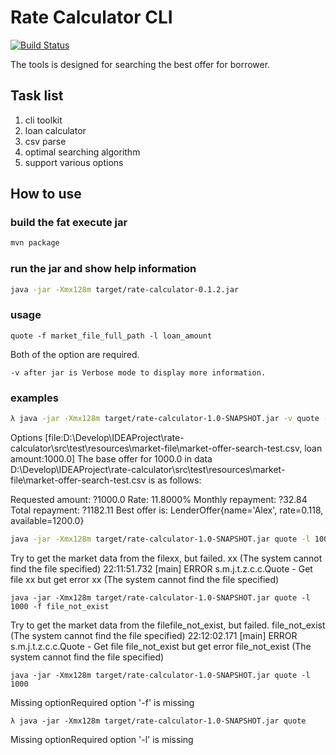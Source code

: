 # Rate Calculator CLI

[![Build Status](https://travis-ci.org/xmeng1/rate-calculator.svg?branch=master)](https://travis-ci.org/xmeng1/rate-calculator)

The tools is designed for searching the best offer for borrower.

## Task list

1. cli toolkit
2. loan calculator
3. csv parse
4. optimal searching algorithm
5. support various options

## How to use

### build the fat execute jar

```bash
mvn package
```

### run the jar and show help information

```bash
java -jar -Xmx128m target/rate-calculator-0.1.2.jar
```

### usage

```
quote -f market_file_full_path -l loan_amount
```

Both of the option are required.


```
-v after jar is Verbose mode to display more information.
```

### examples

```bash
λ java -jar -Xmx128m target/rate-calculator-1.0-SNAPSHOT.jar -v quote -l 1000 -f D:\Develop\IDEAProject\rate-calculator\src\test\resources\market- file\market-offer-search-test.csv
```

Options [file:D:\Develop\IDEAProject\rate-calculator\src\test\resources\market-file\market-offer-search-test.csv, loan amount:1000.0]
The base offer for 1000.0 in data D:\Develop\IDEAProject\rate-calculator\src\test\resources\market-file\market-offer-search-test.csv is as follows:

Requested amount:       ?1000.0
Rate:                           11.8000%
Monthly repayment:      ?32.84
Total repayment:        ?1182.11
Best offer is:  LenderOffer{name='Alex', rate=0.118, available=1200.0}

```bash
java -jar -Xmx128m target/rate-calculator-1.0-SNAPSHOT.jar quote -l 1000 -f xx
```
Try to get the market data from the filexx, but failed. xx (The system cannot find the file specified)
22:11:51.732 [main] ERROR s.m.j.t.z.c.c.Quote - Get file xx but get error xx (The system cannot find the file specified)

```
java -jar -Xmx128m target/rate-calculator-1.0-SNAPSHOT.jar quote -l 1000 -f file_not_exist
```
Try to get the market data from the filefile_not_exist, but failed. file_not_exist (The system cannot find the file specified)
22:12:02.171 [main] ERROR s.m.j.t.z.c.c.Quote - Get file file_not_exist but get error file_not_exist (The system cannot find the file specified)

```
java -jar -Xmx128m target/rate-calculator-1.0-SNAPSHOT.jar quote -l 1000
```
Missing optionRequired option '-f' is missing

```
λ java -jar -Xmx128m target/rate-calculator-1.0-SNAPSHOT.jar quote
```
Missing optionRequired option '-l' is missing 

